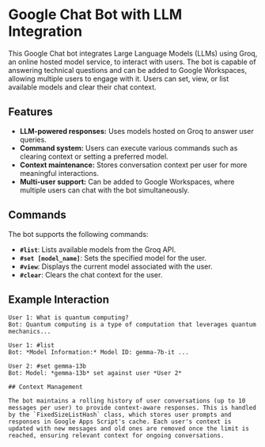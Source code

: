 # Google Chat Bot with LLM Integration

This Google Chat bot integrates Large Language Models (LLMs) using Groq, an online hosted model service, to interact with users. The bot is capable of answering technical questions and can be added to Google Workspaces, allowing multiple users to engage with it. Users can set, view, or list available models and clear their chat context.

## Features
- **LLM-powered responses:** Uses models hosted on Groq to answer user queries.
- **Command system:** Users can execute various commands such as clearing context or setting a preferred model.
- **Context maintenance:** Stores conversation context per user for more meaningful interactions.
- **Multi-user support:** Can be added to Google Workspaces, where multiple users can chat with the bot simultaneously.

## Commands

The bot supports the following commands:

- **`#list`**: Lists available models from the Groq API.
- **`#set [model_name]`**: Sets the specified model for the user.
- **`#view`**: Displays the current model associated with the user.
- **`#clear`**: Clears the chat context for the user.

## Example Interaction

```plaintext
User 1: What is quantum computing?
Bot: Quantum computing is a type of computation that leverages quantum mechanics...

User 1: #list
Bot: *Model Information:* Model ID: gemma-7b-it ...

User 2: #set gemma-13b
Bot: Model: *gemma-13b* set against user *User 2*

## Context Management

The bot maintains a rolling history of user conversations (up to 10 messages per user) to provide context-aware responses. This is handled by the `FixedSizeListHash` class, which stores user prompts and responses in Google Apps Script's cache. Each user's context is updated with new messages and old ones are removed once the limit is reached, ensuring relevant context for ongoing conversations.

